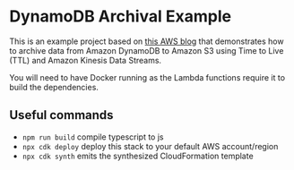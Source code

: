 # DynamoDB Archival Example

This is an example project based on [this AWS blog](https://aws.amazon.com/blogs/database/archive-data-from-amazon-dynamodb-to-amazon-s3-using-ttl-and-amazon-kinesis-integration/ "AWS Blog") that demonstrates how to archive data from Amazon DynamoDB to Amazon S3 using Time to Live (TTL) and Amazon Kinesis Data Streams.

You will need to have Docker running as the Lambda functions require it to build the dependencies.

## Useful commands

* `npm run build`   compile typescript to js
* `npx cdk deploy`  deploy this stack to your default AWS account/region
* `npx cdk synth`   emits the synthesized CloudFormation template
